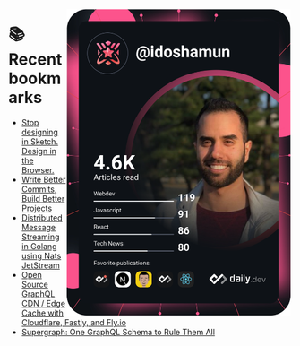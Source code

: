 <a href="https://app.daily.dev/idoshamun"><img src="https://raw.githubusercontent.com/idoshamun/idoshamun/devcard/devcard.svg" align='right' width="400" alt="Ido Shamun's Dev Card"/></a>

# 📚 Recent bookmarks
<!-- BOOKMARKS:START -->
- [Stop designing in Sketch. Design in the Browser.](https://app.daily.dev/posts/PL_fduveL?utm_source=rss&utm_medium=bookmarks&utm_campaign=28849d86070e4c099c877ab6837c61f0)
- [Write Better Commits, Build Better Projects](https://app.daily.dev/posts/q7m-Vt0h1?utm_source=rss&utm_medium=bookmarks&utm_campaign=28849d86070e4c099c877ab6837c61f0)
- [Distributed Message Streaming in Golang using Nats JetStream](https://app.daily.dev/posts/esqhWzQjd?utm_source=rss&utm_medium=bookmarks&utm_campaign=28849d86070e4c099c877ab6837c61f0)
- [Open Source GraphQL CDN / Edge Cache with Cloudflare, Fastly, and Fly.io](https://app.daily.dev/posts/pn1TQWTme?utm_source=rss&utm_medium=bookmarks&utm_campaign=28849d86070e4c099c877ab6837c61f0)
- [Supergraph: One GraphQL Schema to Rule Them All](https://app.daily.dev/posts/tJhuNGrIi?utm_source=rss&utm_medium=bookmarks&utm_campaign=28849d86070e4c099c877ab6837c61f0)
<!-- BOOKMARKS:END -->
